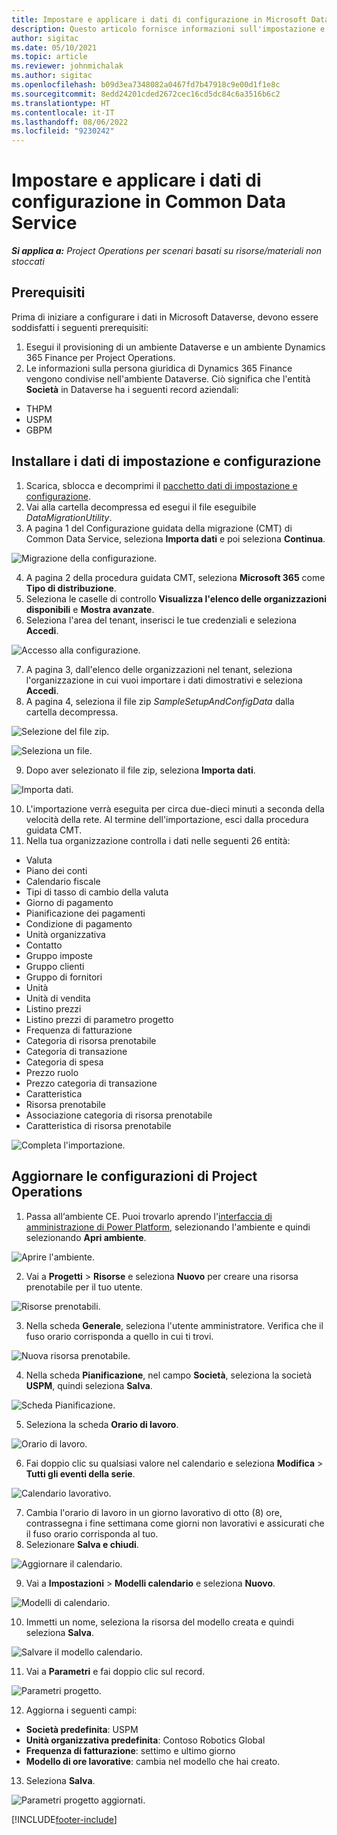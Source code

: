 ```yaml
---
title: Impostare e applicare i dati di configurazione in Microsoft Dataverse
description: Questo articolo fornisce informazioni sull'impostazione e sull'applicazione dei dati di configurazione in Project Operations.
author: sigitac
ms.date: 05/10/2021
ms.topic: article
ms.reviewer: johnmichalak
ms.author: sigitac
ms.openlocfilehash: b09d3ea7348082a0467fd7b47918c9e00d1f1e8c
ms.sourcegitcommit: 8edd24201cded2672cec16cd5dc84c6a3516b6c2
ms.translationtype: HT
ms.contentlocale: it-IT
ms.lasthandoff: 08/06/2022
ms.locfileid: "9230242"
---
```

# <a name="set-up-and-apply-configuration-data-in-the-common-data-service"></a>Impostare e applicare i dati di configurazione in Common Data Service 

_**Si applica a:** Project Operations per scenari basati su risorse/materiali non stoccati_



## <a name="prerequisites"></a>Prerequisiti

Prima di iniziare a configurare i dati in Microsoft Dataverse, devono essere soddisfatti i seguenti prerequisiti:

1.  Esegui il provisioning di un ambiente Dataverse e un ambiente Dynamics 365 Finance per Project Operations.
2.  Le informazioni sulla persona giuridica di Dynamics 365 Finance vengono condivise nell'ambiente Dataverse. Ciò significa che l'entità **Società** in Dataverse ha i seguenti record aziendali:
  - THPM
  - USPM
  - GBPM

## <a name="install-setup-and-configuration-data"></a>Installare i dati di impostazione e configurazione

1. Scarica, sblocca e decomprimi il [pacchetto dati di impostazione e configurazione](https://download.microsoft.com/download/e/2/d/e2da6c98-d5dd-450c-aabe-fd6bf2ba374b/ProjOpsSampleSetupData-%20Integrated%20Latest.zip).
2. Vai alla cartella decompressa ed esegui il file eseguibile *DataMigrationUtility*.
3. A pagina 1 del Configurazione guidata della migrazione (CMT) di Common Data Service, seleziona **Importa dati** e poi seleziona **Continua**.

![Migrazione della configurazione.](./media/1ConfigurationMigration.png)

4. A pagina 2 della procedura guidata CMT, seleziona **Microsoft 365** come **Tipo di distribuzione**.
5. Seleziona le caselle di controllo **Visualizza l'elenco delle organizzazioni disponibili** e **Mostra avanzate**.
6. Seleziona l'area del tenant, inserisci le tue credenziali e seleziona **Accedi**.

![Accesso alla configurazione.](./media/2ConfigurationSignin.png)

7. A pagina 3, dall'elenco delle organizzazioni nel tenant, seleziona l'organizzazione in cui vuoi importare i dati dimostrativi e seleziona **Accedi**.
8. A pagina 4, seleziona il file zip *SampleSetupAndConfigData* dalla cartella decompressa.

![Selezione del file zip.](./media/3ZipFile.png)

![Seleziona un file.](./media/4SelectAFile.png)

9. Dopo aver selezionato il file zip, seleziona **Importa dati**.

![Importa dati.](./media/5ImportData.png)

10. L'importazione verrà eseguita per circa due-dieci minuti a seconda della velocità della rete. Al termine dell'importazione, esci dalla procedura guidata CMT. 
11. Nella tua organizzazione controlla i dati nelle seguenti 26 entità:

  - Valuta
  - Piano dei conti
  - Calendario fiscale
  - Tipi di tasso di cambio della valuta
  - Giorno di pagamento
  - Pianificazione dei pagamenti
  - Condizione di pagamento
  - Unità organizzativa
  - Contatto
  - Gruppo imposte
  - Gruppo clienti
  - Gruppo di fornitori
  - Unità
  - Unità di vendita
  - Listino prezzi
  - Listino prezzi di parametro progetto
  - Frequenza di fatturazione
  - Categoria di risorsa prenotabile
  - Categoria di transazione
  - Categoria di spesa
  - Prezzo ruolo
  - Prezzo categoria di transazione
  - Caratteristica
  - Risorsa prenotabile
  - Associazione categoria di risorsa prenotabile
  - Caratteristica di risorsa prenotabile

![Completa l'importazione.](./media/6CompleteImport.png)

## <a name="update-project-operations-configurations"></a>Aggiornare le configurazioni di Project Operations

1. Passa all‘ambiente CE. Puoi trovarlo aprendo l'[interfaccia di amministrazione di Power Platform](https://admin.powerplatform.microsoft.com/environments), selezionando l'ambiente e quindi selezionando **Apri ambiente**. 

![Aprire l'ambiente.](./media/7OpenEnvironment.png)

2. Vai a **Progetti** > **Risorse** e seleziona **Nuovo** per creare una risorsa prenotabile per il tuo utente.

![Risorse prenotabili.](./media/8BookableResources.png)

3. Nella scheda **Generale**, seleziona l'utente amministratore. Verifica che il fuso orario corrisponda a quello in cui ti trovi. 

![Nuova risorsa prenotabile.](./media/9NewBookableResource.png)

4. Nella scheda **Pianificazione**, nel campo **Società**, seleziona la società **USPM**, quindi seleziona **Salva**. 

![Scheda Pianificazione.](./media/10SchedulingTab.png)

5. Seleziona la scheda **Orario di lavoro**.  

![Orario di lavoro.](./media/11WorkHours.png)

6. Fai doppio clic su qualsiasi valore nel calendario e seleziona **Modifica** > **Tutti gli eventi della serie**. 

![Calendario lavorativo.](./media/12WorkCalendar.png)

7. Cambia l'orario di lavoro in un giorno lavorativo di otto (8) ore, contrassegna i fine settimana come giorni non lavorativi e assicurati che il fuso orario corrisponda al tuo. 
8. Selezionare **Salva e chiudi**.

![Aggiornare il calendario.](./media/13UpdateCalendar.png)

9. Vai a **Impostazioni** > **Modelli calendario** e seleziona **Nuovo**.
 
 ![Modelli di calendario.](./media/14CalendarTemplates.png)
 
 10. Immetti un nome, seleziona la risorsa del modello creata e quindi seleziona **Salva**. 
 
 ![Salvare il modello calendario.](./media/15SaveCalendarTemplate.png)
 
 11. Vai a **Parametri** e fai doppio clic sul record. 
 
 ![Parametri progetto.](./media/16ProjectParameters.png)
 
12. Aggiorna i seguenti campi:

 - **Società predefinita**: USPM
 - **Unità organizzativa predefinita**: Contoso Robotics Global
 - **Frequenza di fatturazione**: settimo e ultimo giorno
 - **Modello di ore lavorative**: cambia nel modello che hai creato.

13. Seleziona **Salva**. 

![Parametri progetto aggiornati.](./media/17UpdatedProjectParameters.png)


[!INCLUDE[footer-include](../includes/footer-banner.md)]
